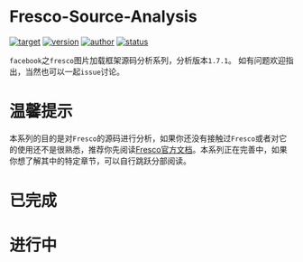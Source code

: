 # Fresco-Source-Analysis
[![target](https://img.shields.io/badge/target-fresco-yellow.svg)]()
[![version](https://img.shields.io/badge/version-1.7.1-brightgreen.svg)](https://github.com/facebook/fresco/releases/tag/v1.7.0)
[![author](https://img.shields.io/badge/author-idisfkj-orange.svg)](https://idisfkj.github.io/archives/)
[![status](https://img.shields.io/badge/status-updating-ff0000.svg)](https://idisfkj.github.io/archives/)

`facebook`之`fresco`图片加载框架源码分析系列，分析版本`1.7.1`。
如有问题欢迎指出，当然也可以一起`issue`讨论。

# 温馨提示
本系列的目的是对`Fresco`的源码进行分析，如果你还没有接触过`Fresco`或者对它的使用还不是很熟悉，推荐你先阅读[Fresco官方文档](https://www.fresco-cn.org/docs/getting-started.html)。本系列正在完善中，如果你想了解其中的特定章节，可以自行跳跃分部阅读。

# 已完成

# 进行中
